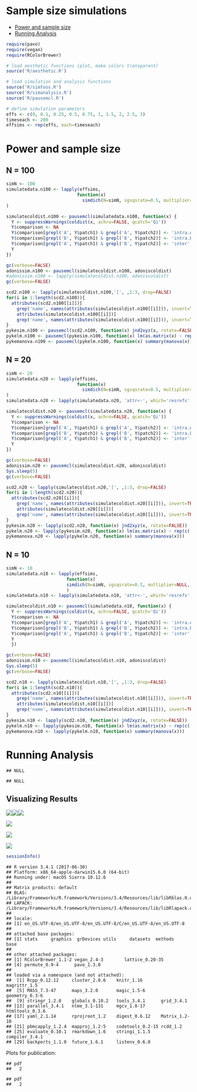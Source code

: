Sample size simulations
================

-   [Power and sample size](#power-and-sample-size)
-   [Running Analysis](#running-analysis)

``` r
require(pavo)
require(vegan)
require(RColorBrewer)

# load aesthetic functions (plot, make colors transparent)
source('R/aesthetic.R')

# load simulation and analysis functions
source('R/simfoos.R')
source('R/simanalysis.R')
source('R/pausemcl.R')

# define simulation parameters
effs <- c(0, 0.1, 0.25, 0.5, 0.75, 1, 1.5, 2, 2.5, 3)
timeseach <- 200
effsims <- rep(effs, each=timeseach)
```

Power and sample size
=====================

N = 100
-------

``` r
simN <- 100
simulatedata.n100 <- lapply(effsims,
                           function(x)
                             simdich(N=simN, sgsqsrate=0.5, multiplier=NULL, effsize=x)
)

simulatecoldist.n100 <- pausemcl(simulatedata.n100, function(x) {
  Y <- suppressWarnings(coldist(x, achro=FALSE, qcatch='Qi'))
  Y$comparison <- NA
  Y$comparison[grepl('A', Y$patch1) & grepl('A', Y$patch2)] <- 'intra.A'
  Y$comparison[grepl('B', Y$patch1) & grepl('B', Y$patch2)] <- 'intra.B'
  Y$comparison[grepl('A', Y$patch1) & grepl('B', Y$patch2)] <- 'inter'
  Y
})
```

``` r
gc(verbose=FALSE)
adonissim.n100 <- pausemcl(simulatecoldist.n100, adoniscoldist)
#adonissim.n100 <- lapply(simulatecoldist.n100, adoniscoldist)
gc(verbose=FALSE)

scd2.n100 <- lapply(simulatecoldist.n100,'[', ,1:3, drop=FALSE)
for(i in 1:length(scd2.n100)){
  attributes(scd2.n100[[i]])[
    grep('name', names(attributes(simulatecoldist.n100[[i]])), invert=TRUE, value=TRUE)] <-
    attributes(simulatecoldist.n100[[i]])[
    grep('name', names(attributes(simulatecoldist.n100[[i]])), invert=TRUE, value=TRUE)]
}
pykesim.n100 <- pausemcl(scd2.n100, function(x) jnd2xyz(x, rotate=FALSE))
pykelm.n100 <- pausemcl(pykesim.n100, function(x) lm(as.matrix(x) ~ rep(c('gA','gB'), each=simN)))
pykemanova.n100 <- pausemcl(pykelm.n100, function(x) summary(manova(x)))
```

N = 20
------

``` r
simN <- 20
simulatedata.n20 <- lapply(effsims,
                           function(x)
                             simdich(N=simN, sgsqsrate=0.5, multiplier=NULL, effsize=x)
)
simulatedata.n20 <- lapply(simulatedata.n20, 'attr<-', which='resrefs', value=rfs)

simulatecoldist.n20 <- pausemcl(simulatedata.n20, function(x) {
  Y <- suppressWarnings(coldist(x, achro=FALSE, qcatch='Qi'))
  Y$comparison <- NA
  Y$comparison[grepl('A', Y$patch1) & grepl('A', Y$patch2)] <- 'intra.A'
  Y$comparison[grepl('B', Y$patch1) & grepl('B', Y$patch2)] <- 'intra.B'
  Y$comparison[grepl('A', Y$patch1) & grepl('B', Y$patch2)] <- 'inter'
  Y
})
```

``` r
gc(verbose=FALSE)
adonissim.n20 <- pausemcl(simulatecoldist.n20, adoniscoldist)
Sys.sleep(5)
gc(verbose=FALSE)

scd2.n20 <- lapply(simulatecoldist.n20,'[', ,1:3, drop=FALSE)
for(i in 1:length(scd2.n20)){
  attributes(scd2.n20[[i]])[
    grep('name', names(attributes(simulatecoldist.n20[[i]])), invert=TRUE, value=TRUE)] <-
    attributes(simulatecoldist.n20[[i]])[
    grep('name', names(attributes(simulatecoldist.n20[[i]])), invert=TRUE, value=TRUE)]
}
pykesim.n20 <- lapply(scd2.n20, function(x) jnd2xyz(x, rotate=FALSE))
pykelm.n20 <- lapply(pykesim.n20, function(x) lm(as.matrix(x) ~ rep(c('gA','gB'), each=simN)))
pykemanova.n20 <- lapply(pykelm.n20, function(x) summary(manova(x)))
```

N = 10
------

``` r
simN <- 10
simulatedata.n10 <- lapply(effsims,
                       function(x)
                       simdich(N=simN, sgsqsrate=0.5, multiplier=NULL, effsize=x)
                       )
simulatedata.n10 <- lapply(simulatedata.n10, 'attr<-', which='resrefs', value=rfs)

simulatecoldist.n10 <- pausemcl(simulatedata.n10, function(x) {
  Y <- suppressWarnings(coldist(x, achro=FALSE, qcatch='Qi'))
  Y$comparison <- NA
  Y$comparison[grepl('A', Y$patch1) & grepl('A', Y$patch2)] <- 'intra.A'
  Y$comparison[grepl('B', Y$patch1) & grepl('B', Y$patch2)] <- 'intra.B'
  Y$comparison[grepl('A', Y$patch1) & grepl('B', Y$patch2)] <- 'inter'
  Y
  })
```

``` r
gc(verbose=FALSE)
adonissim.n10 <- pausemcl(simulatecoldist.n10, adoniscoldist)
Sys.sleep(5)
gc(verbose=FALSE)

scd2.n10 <- lapply(simulatecoldist.n10,'[', ,1:3, drop=FALSE)
for(i in 1:length(scd2.n10)){
  attributes(scd2.n10[[i]])[
    grep('name', names(attributes(simulatecoldist.n10[[i]])), invert=TRUE, value=TRUE)] <-
    attributes(simulatecoldist.n10[[i]])[
    grep('name', names(attributes(simulatecoldist.n10[[i]])), invert=TRUE, value=TRUE)]
}
pykesim.n10 <- lapply(scd2.n10, function(x) jnd2xyz(x, rotate=FALSE))
pykelm.n10 <- lapply(pykesim.n10, function(x) lm(as.matrix(x) ~ rep(c('gA','gB'), each=simN)))
pykemanova.n10 <- lapply(pykelm.n10, function(x) summary(manova(x)))
```

Running Analysis
================

    ## NULL

    ## NULL

Visualizing Results
-------------------

![](../output/figures/SimN_fig_unnamed-chunk-1-1.jpeg)![](../output/figures/SimN_fig_unnamed-chunk-1-2.jpeg)![](../output/figures/SimN_fig_unnamed-chunk-1-3.jpeg)

![](../output/figures/SimN_fig_unnamed-chunk-2-1.jpeg)

![](../output/figures/SimN_fig_unnamed-chunk-3-1.jpeg)

![](../output/figures/SimN_fig_unnamed-chunk-4-1.jpeg)

``` r
sessionInfo()
```

    ## R version 3.4.1 (2017-06-30)
    ## Platform: x86_64-apple-darwin15.6.0 (64-bit)
    ## Running under: macOS Sierra 10.12.6
    ## 
    ## Matrix products: default
    ## BLAS: /Library/Frameworks/R.framework/Versions/3.4/Resources/lib/libRblas.0.dylib
    ## LAPACK: /Library/Frameworks/R.framework/Versions/3.4/Resources/lib/libRlapack.dylib
    ## 
    ## locale:
    ## [1] en_US.UTF-8/en_US.UTF-8/en_US.UTF-8/C/en_US.UTF-8/en_US.UTF-8
    ## 
    ## attached base packages:
    ## [1] stats     graphics  grDevices utils     datasets  methods   base     
    ## 
    ## other attached packages:
    ## [1] RColorBrewer_1.1-2 vegan_2.4-3        lattice_0.20-35   
    ## [4] permute_0.9-4      pavo_1.3.0        
    ## 
    ## loaded via a namespace (and not attached):
    ##  [1] Rcpp_0.12.12     cluster_2.0.6    knitr_1.16       magrittr_1.5    
    ##  [5] MASS_7.3-47      maps_3.2.0       magic_1.5-6      geometry_0.3-6  
    ##  [9] stringr_1.2.0    globals_0.10.2   tools_3.4.1      grid_3.4.1      
    ## [13] parallel_3.4.1   nlme_3.1-131     mgcv_1.8-17      htmltools_0.3.6 
    ## [17] yaml_2.1.14      rprojroot_1.2    digest_0.6.12    Matrix_1.2-10   
    ## [21] pbmcapply_1.2.4  mapproj_1.2-5    codetools_0.2-15 rcdd_1.2        
    ## [25] evaluate_0.10.1  rmarkdown_1.6    stringi_1.1.5    compiler_3.4.1  
    ## [29] backports_1.1.0  future_1.6.1     listenv_0.6.0

Plots for publication:

    ## pdf 
    ##   2

    ## pdf 
    ##   2
